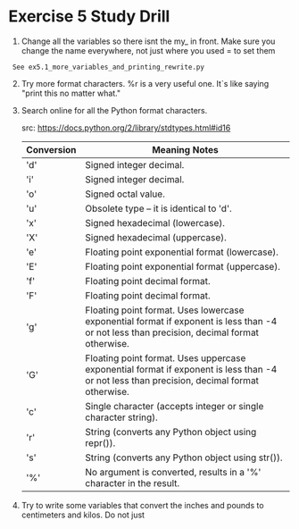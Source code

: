 
# Exercise 5 Study Drill 

1. Change all the variables so there isnt the my_ in front. Make sure you change the name everywhere, not just where you used = to set them 

```
 See ex5.1_more_variables_and_printing_rewrite.py

``` 
2. Try more format characters. %r is a very useful one. It`s like saying "print this no matter what."

3. Search online for all the Python format characters. 

	src: https://docs.python.org/2/library/stdtypes.html#id16

	|Conversion |Meaning Notes|
	|-----------|-------------|
	|'d'|Signed integer decimal.|	 
	|	'i'|Signed integer decimal.|	 
	|'o'|Signed octal value.|
	|'u'|Obsolete type – it is identical to 'd'.|
	|'x'|Signed hexadecimal (lowercase).|
	|'X'|Signed hexadecimal (uppercase).|
	|'e'|Floating point exponential format (lowercase).|
	|'E'|Floating point exponential format (uppercase).|
	|'f'|Floating point decimal format.|
	|'F'|Floating point decimal format.|
	|'g'|Floating point format. Uses lowercase exponential format if exponent is less than -4 or not less than precision, decimal format otherwise.|
	|'G'|Floating point format. Uses uppercase exponential format if exponent is less than -4 or not less than precision, decimal format otherwise.|
	|'c'|Single character (accepts integer or single character string).|
	|'r'|String (converts any Python object using repr()).|
	|'s'|String (converts any Python object using str()). |
	|'%'|No argument is converted, results in a '%' character in the result.|	 

4. Try to write some variables that convert the inches and pounds to centimeters and kilos. Do not just 
